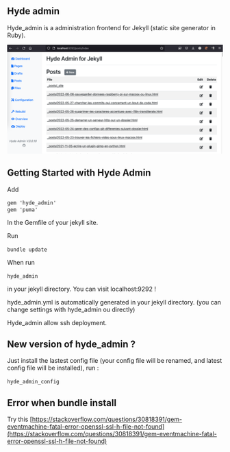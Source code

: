 ## Hyde admin

Hyde_admin is a administration frontend for Jekyll (static site generator in Ruby).

![Hyde_admin for jekyll](hyde_admin_for_jekyll.png)

## Getting Started with Hyde Admin

Add

```
gem 'hyde_admin'
gem 'puma'
```

In the Gemfile of your jekyll site.

Run

`bundle update`

When run 

`hyde_admin`

in your jekyll directory.
You can visit localhost:9292 !

hyde_admin.yml is automatically generated in your jekyll directory.
(you can change settings with hyde_admin ou directly)

Hyde_admin allow ssh deployment.

## New version of hyde_admin ?

Just install the lastest config file (your config file will be renamed, and latest config file will be installed), run :

`hyde_admin_config`

## Error when bundle install

Try this [https://stackoverflow.com/questions/30818391/gem-eventmachine-fatal-error-openssl-ssl-h-file-not-found](https://stackoverflow.com/questions/30818391/gem-eventmachine-fatal-error-openssl-ssl-h-file-not-found)
